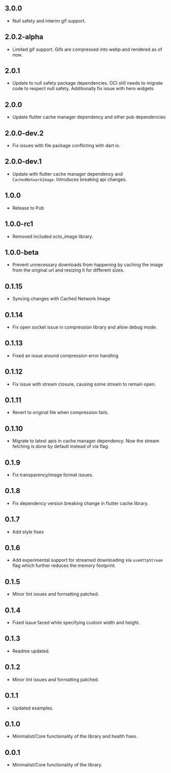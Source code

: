 ## 3.0.0

* Null safety and interim gif support.

## 2.0.2-alpha

* Limited gif support. Gifs are compressed into webp and rendered as of now.

## 2.0.1

* Update to null safety package dependencies. OCI still needs to migrate code to respect null safety. Additionally fix
  issue with hero widgets

## 2.0.0

* Update flutter cache manager dependency and other pub dependencies

## 2.0.0-dev.2

* Fix issues with file package conflicting with dart io.

## 2.0.0-dev.1

* Update with flutter cache manager dependency and `CachedNetworkImage`. Introduces breaking api changes.

## 1.0.0

* Release to Pub

## 1.0.0-rc1

* Removed included octo_image library.

## 1.0.0-beta

* Prevent unnecessary downloads from happening by caching the image from the original url and resizing it for different
  sizes.

## 0.1.15

* Syncing changes with Cached Network Image

## 0.1.14

* Fix open socket issue in compression library and allow debug mode.

## 0.1.13

* Fixed an issue around compression error handling

## 0.1.12

* Fix issue with stream closure, causing some stream to remain open.

## 0.1.11

* Revert to original file when compression fails.

## 0.1.10

* Migrate to latest apis in cache manager dependency. Now the stream fetching is done by default instead of via flag.

## 0.1.9

* Fix transparency/image format issues.

## 0.1.8

* Fix dependency version breaking change in flutter cache library.

## 0.1.7

* Add style fixes

## 0.1.6

* Add experimental support for streamed downloading via `useHttpStream` flag which further reduces the memory footprint.

## 0.1.5

* Minor lint issues and formatting patched.

## 0.1.4

* Fixed issue faced while specifying custom width and height.

## 0.1.3

* Readme updated.

## 0.1.2

* Minor lint issues and formatting patched.

## 0.1.1

* Updated examples.

## 0.1.0

* Minimalist/Core functionality of the library and health fixes.

## 0.0.1

* Minimalist/Core functionality of the library.
